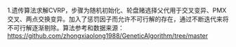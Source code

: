 1.遗传算法求解CVRP，步骤为随机初始化、轮盘赌选择父代用于交叉变异、PMX交叉、两点交换变异。加入了惩罚因子而允许不可行解的存在，通过不断迭代来将不可行解逐渐剔除。算法参考和数据来源：https://github.com/zhongxiaolong1988/GeneticAlgorithm/tree/master


